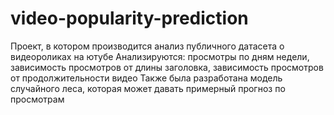 # video-popularity-prediction
Проект, в котором производится анализ публичного датасета о видеороликах на ютубе
Анализируются: просмотры по дням недели, зависимость просмотров от длины заголовка, зависимость просмотров от продолжительности видео
Также была разработана модель случайного леса, которая может давать примерный прогноз по просмотрам
